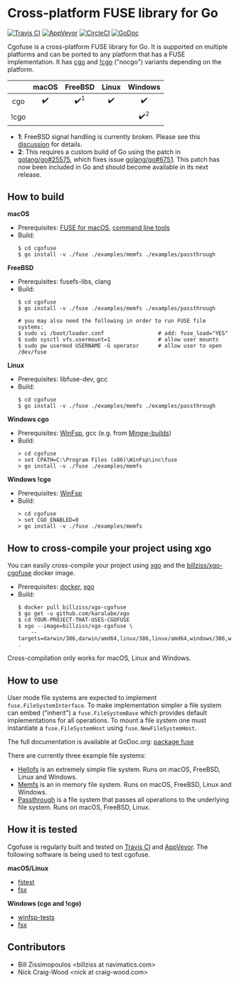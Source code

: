 # Cross-platform FUSE library for Go

[![Travis CI](https://img.shields.io/travis/billziss-gh/cgofuse.svg?label=macOS/linux)](https://travis-ci.org/billziss-gh/cgofuse)
[![AppVeyor](https://img.shields.io/appveyor/ci/billziss-gh/cgofuse.svg?label=windows)](https://ci.appveyor.com/project/billziss-gh/cgofuse)
[![CircleCI](https://img.shields.io/circleci/project/github/billziss-gh/cgofuse.svg?label=cross-build)](https://circleci.com/gh/billziss-gh/cgofuse)
[![GoDoc](https://godoc.org/github.com/billziss-gh/cgofuse/fuse?status.svg)](https://godoc.org/github.com/billziss-gh/cgofuse/fuse)

Cgofuse is a cross-platform FUSE library for Go. It is supported on multiple platforms and can be ported to any platform that has a FUSE implementation. It has [cgo](https://golang.org/cmd/cgo/) and [!cgo](https://github.com/golang/go/wiki/WindowsDLLs) ("nocgo") variants depending on the platform.


|       |macOS             |FreeBSD           |Linux             |Windows           |
|:-----:|:----------------:|:----------------:|:----------------:|:----------------:|
|  cgo  |:heavy_check_mark:|:heavy_check_mark:<sup>1</sup>|:heavy_check_mark:|:heavy_check_mark:|
| !cgo  |                  |                  |                  |:heavy_check_mark:<sup>2</sup>|

- **1**: FreeBSD signal handling is currently broken. Please see this [discussion](https://github.com/billziss-gh/cgofuse/issues/18#issuecomment-390446362) for details.
- **2**: This requires a custom build of Go using the patch in [golang/go#25575](https://github.com/golang/go/pull/25575), which fixes issue [golang/go#6751](https://github.com/golang/go/issues/6751). This patch has now been included in Go and should become available in its next release.

## How to build

**macOS**
- Prerequisites: [FUSE for macOS](https://osxfuse.github.io), [command line tools](https://developer.apple.com/library/content/technotes/tn2339/_index.html)
- Build:
    ```
    $ cd cgofuse
    $ go install -v ./fuse ./examples/memfs ./examples/passthrough
    ```

**FreeBSD**
- Prerequisites: fusefs-libs, clang
- Build:
    ```
    $ cd cgofuse
    $ go install -v ./fuse ./examples/memfs ./examples/passthrough

    # you may also need the following in order to run FUSE file systems:
    $ sudo vi /boot/loader.conf                 # add: fuse_load="YES"
    $ sudo sysctl vfs.usermount=1               # allow user mounts
    $ sudo pw usermod USERNAME -G operator      # allow user to open /dev/fuse
    ```

**Linux**
- Prerequisites: libfuse-dev, gcc
- Build:
    ```
    $ cd cgofuse
    $ go install -v ./fuse ./examples/memfs ./examples/passthrough
    ```

**Windows cgo**
- Prerequisites: [WinFsp](https://github.com/billziss-gh/winfsp), gcc (e.g. from [Mingw-builds](http://mingw-w64.org/doku.php/download))
- Build:
    ```
    > cd cgofuse
    > set CPATH=C:\Program Files (x86)\WinFsp\inc\fuse
    > go install -v ./fuse ./examples/memfs
    ```

**Windows !cgo**
- Prerequisites: [WinFsp](https://github.com/billziss-gh/winfsp)
- Build:
    ```
    > cd cgofuse
    > set CGO_ENABLED=0
    > go install -v ./fuse ./examples/memfs
    ```

## How to cross-compile your project using xgo

You can easily cross-compile your project using [xgo](https://github.com/karalabe/xgo) and the [billziss/xgo-cgofuse](https://hub.docker.com/r/billziss/xgo-cgofuse/) docker image.

- Prerequisites: [docker](https://www.docker.com), [xgo](https://github.com/karalabe/xgo)
- Build:
    ```
    $ docker pull billziss/xgo-cgofuse
    $ go get -u github.com/karalabe/xgo
    $ cd YOUR-PROJECT-THAT-USES-CGOFUSE
    $ xgo --image=billziss/xgo-cgofuse \
        --targets=darwin/386,darwin/amd64,linux/386,linux/amd64,windows/386,windows/amd64 .
    ```

Cross-compilation only works for macOS, Linux and Windows.

## How to use

User mode file systems are expected to implement `fuse.FileSystemInterface`. To make implementation simpler a file system can embed ("inherit") a `fuse.FileSystemBase` which provides default implementations for all operations. To mount a file system one must instantiate a `fuse.FileSystemHost` using `fuse.NewFileSystemHost`.

The full documentation is available at GoDoc.org: [package fuse](https://godoc.org/github.com/billziss-gh/cgofuse/fuse)

There are currently three example file systems:

- [Hellofs](examples/hellofs/hellofs.go) is an extremely simple file system. Runs on macOS, FreeBSD, Linux and Windows.
- [Memfs](examples/memfs/memfs.go) is an in memory file system. Runs on macOS, FreeBSD, Linux and Windows.
- [Passthrough](examples/passthrough/passthrough.go) is a file system that passes all operations to the underlying file system. Runs on macOS, FreeBSD, Linux.

## How it is tested

Cgofuse is regularly built and tested on [Travis CI](https://travis-ci.org/billziss-gh/cgofuse) and [AppVeyor](https://ci.appveyor.com/project/billziss-gh/cgofuse). The following software is being used to test cgofuse.

**macOS/Linux**
- [fstest](https://github.com/billziss-gh/secfs.test/tree/master/fstest/ntfs-3g-pjd-fstest-8af5670)
- [fsx](https://github.com/billziss-gh/secfs.test/tree/master/fstools/src/fsx)

**Windows (cgo and !cgo)**
- [winfsp-tests](https://github.com/billziss-gh/winfsp/tree/master/tst/winfsp-tests)
- [fsx](https://github.com/billziss-gh/secfs.test/tree/master/fstools/src/fsx)

## Contributors

- Bill Zissimopoulos \<billziss at navimatics.com>
- Nick Craig-Wood \<nick at craig-wood.com>

